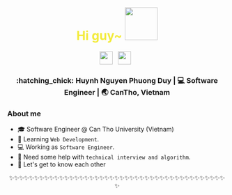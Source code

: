 <div align="center">
  <h1 style="color:#F3EB3B;"> Hi guy~ <img src="https://pic.chinesefontdesign.com/uploads/2017/11/chinesefontdesign.com-2017-11-16_10-37-52_166289.gif" width="75px"></h1>
</div>
 
<p align='center'> 
<a href="https://www.linkedin.com/in/duyhuynh99/"><img height="30" src="https://raw.githubusercontent.com/trinwin/trinwin/master/icons/linkedin.png?raw=true"></a>&nbsp;&nbsp;
<!-- <img height="30" src="https://raw.githubusercontent.com/trinwin/trinwin/master/icons/twitter.png?raw=true"></a>&nbsp;&nbsp; -->
<a href="https://www.facebook.com/phuongduy.huynhnguyen/"><img height="30" src="https://raw.githubusercontent.com/trinwin/trinwin/master/icons/facebook.png?raw=true"></a>&nbsp;&nbsp;

<div align="center">
<h3> :hatching_chick: Huynh Nguyen Phuong Duy    |     💻 Software Engineer    |    🌏 CanTho, Vietnam </h3> 
</div>

### About me 
- :mortar_board: Software Engineer  @ Can Tho University (Vietnam)
- 🌱 Learning `Web Development`. 
- :computer: Working as `Software Engineer`.
- 🤔 Need some help with `technical interview and algorithm`.
- 💭 Let's get to know each other 
<!-- - ⚡ Fun fact: I'm a `dancer and content creator`. -->

<div align="center">

✨✨✨✨✨✨✨✨✨✨✨✨✨✨✨✨✨✨✨✨✨✨✨✨✨✨✨✨✨✨✨✨✨✨✨✨✨✨✨✨✨✨✨✨

</div>

